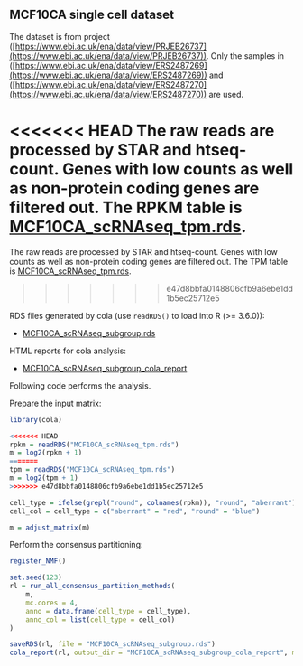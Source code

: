 

## MCF10CA single cell dataset

The dataset is from project ([https://www.ebi.ac.uk/ena/data/view/PRJEB26737](https://www.ebi.ac.uk/ena/data/view/PRJEB26737)). Only the samples in ([https://www.ebi.ac.uk/ena/data/view/ERS2487269](https://www.ebi.ac.uk/ena/data/view/ERS2487269)) and ([https://www.ebi.ac.uk/ena/data/view/ERS2487270](https://www.ebi.ac.uk/ena/data/view/ERS2487270)) are used.

<<<<<<< HEAD
The raw reads are processed by STAR and htseq-count. Genes with low counts as well as non-protein coding genes are filtered out. The RPKM table is [MCF10CA_scRNAseq_tpm.rds](https://jokergoo.github.io/cola_examples/MCF10CA_scRNAseq/MCF10CA_scRNAseq_tpm.rds).
=======
The raw reads are processed by STAR and htseq-count. Genes with low counts as well as non-protein coding genes are filtered out. The TPM table is [MCF10CA_scRNAseq_tpm.rds](https://jokergoo.github.io/cola_examples/MCF10CA_scRNAseq/MCF10CA_scRNAseq_tpm.rds).
>>>>>>> e47d8bbfa0148806cfb9a6ebe1dd1b5ec25712e5

RDS files generated by cola (use `readRDS()` to load into R (>= 3.6.0)):

- [MCF10CA_scRNAseq_subgroup.rds](https://jokergoo.github.io/cola_examples/MCF10CA_scRNAseq/MCF10CA_scRNAseq_subgroup.rds)

HTML reports for cola analysis:

- [MCF10CA_scRNAseq_subgroup_cola_report](https://jokergoo.github.io/cola_examples/MCF10CA_scRNAseq/MCF10CA_scRNAseq_subgroup_cola_report/cola_report.html)

Following code performs the analysis.

Prepare the input matrix:

```r
library(cola)

<<<<<<< HEAD
rpkm = readRDS("MCF10CA_scRNAseq_tpm.rds")
m = log2(rpkm + 1)
=======
tpm = readRDS("MCF10CA_scRNAseq_tpm.rds")
m = log2(tpm + 1)
>>>>>>> e47d8bbfa0148806cfb9a6ebe1dd1b5ec25712e5

cell_type = ifelse(grepl("round", colnames(rpkm)), "round", "aberrant")
cell_col = cell_type = c("aberrant" = "red", "round" = "blue")

m = adjust_matrix(m)
```

Perform the consensus partitioning:

```r
register_NMF()

set.seed(123)
rl = run_all_consensus_partition_methods(
    m, 
    mc.cores = 4,
    anno = data.frame(cell_type = cell_type), 
    anno_col = list(cell_type = cell_col)
)

saveRDS(rl, file = "MCF10CA_scRNAseq_subgroup.rds")
cola_report(rl, output_dir = "MCF10CA_scRNAseq_subgroup_cola_report", mc.cores = 4)
```
